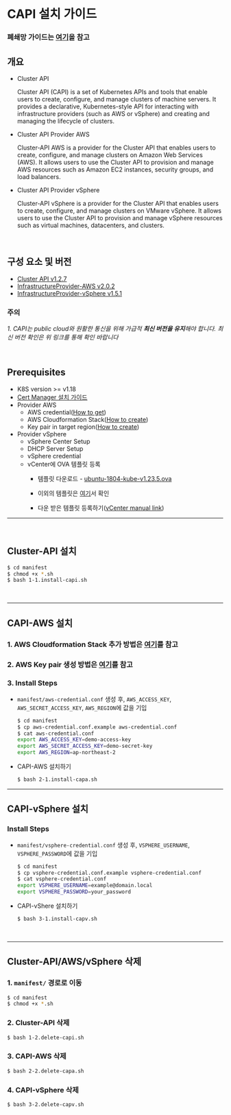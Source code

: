 # CAPI 설치 가이드

### 폐쇄망 가이드는 [여기](doc/offline.md)을 참고

## 개요
- Cluster API
  
  Cluster API (CAPI) is a set of Kubernetes APIs and tools that enable users to create, configure, and manage clusters of machine servers. It provides a declarative, Kubernetes-style API for interacting with infrastructure providers (such as AWS or vSphere) and creating and managing the lifecycle of clusters.

- Cluster API Provider AWS
    
    Cluster-API AWS is a provider for the Cluster API that enables users to create, configure, and manage clusters on Amazon Web Services (AWS). It allows users to use the Cluster API to provision and manage AWS resources such as Amazon EC2 instances, security groups, and load balancers.


- Cluster API Provider vSphere
    
    Cluster-API vSphere is a provider for the Cluster API that enables users to create, configure, and manage clusters on VMware vSphere. It allows users to use the Cluster API to provision and manage vSphere resources such as virtual machines, datacenters, and clusters.

<br/>

## 구성 요소 및 버전
- [Cluster API v1.2.7](https://github.com/kubernetes-sigs/cluster-api/tree/v1.2.7)
- [InfrastructureProvider-AWS v2.0.2](https://github.com/kubernetes-sigs/cluster-api-provider-aws/tree/v2.0.2)
- [InfrastructureProvider-vSphere v1.5.1](https://github.com/kubernetes-sigs/cluster-api-provider-vsphere/tree/v1.5.1)

 ### **주의**
 _1. CAPI는 public cloud와 원활한 통신을 위해 가급적 **최신 버전을 유지**해야 합니다. 최신 버전 확인은 위 링크를 통해 확인 바랍니다_

<br/>

## Prerequisites
- K8S version >= v1.18
- [Cert Manager 설치 가이드](https://github.com/tmax-cloud/install-cert-manager)
- Provider AWS
    - AWS credential([How to get](https://docs.aws.amazon.com/IAM/latest/UserGuide/id_credentials_access-keys.html))
    - AWS Cloudformation Stack([How to create](https://github.com/tmax-cloud/install-capi/tree/5.0#AWS-Cloudformation-Stack-추가-방법))
    - Key pair in target region([How to create](https://github.com/tmax-cloud/install-capi/tree/5.0#AWS-Key-pare-생성-방법))
- Provider vSphere
    - vSphere Center Setup
    - DHCP Server Setup
    - vSphere credential
    - vCenter에 OVA 템플릿 등록
        - 템플릿 다운로드 - [ubuntu-1804-kube-v1.23.5.ova](https://storage.googleapis.com/capv-images/release/v1.23.5/ubuntu-1804-kube-v1.23.5.ova)
        - 이외의 템플릿은 [여기](https://github.com/kubernetes-sigs/cluster-api-provider-vsphere/tree/v1.5.1#kubernetes-versions-with-published-ovas)서 확인

        - 다운 받은 템플릿 등록하기([vCenter manual link](https://docs.vmware.com/kr/VMware-vSphere/7.0/com.vmware.vsphere.vm_admin.doc/GUID-AFEDC48B-C96F-4088-9C1F-4F0A30E965DE.html))


<hr/>
<br/>


## Cluster-API 설치
   
```bash
$ cd manifest
$ chmod +x *.sh
$ bash 1-1.install-capi.sh
```
    

<br/>


<hr/>


## CAPI-AWS 설치
### 1. AWS Cloudformation Stack 추가 방법은 [여기](doc/AWS_CONSOLE.md#aws-cloudformation-stack-추가-방법)를 참고
### 2. AWS Key pair 생성 방법은 [여기](doc/AWS_CONSOLE.md#aws-key-pair-생성-방법)를 참고

### 3. Install Steps

- `manifest/aws-credential.conf` 생성 후, `AWS_ACCESS_KEY`, `AWS_SECRET_ACCESS_KEY`, `AWS_REGION`에 값을 기입 
    ```bash
    $ cd manifest
    $ cp aws-credential.conf.example aws-credential.conf
    $ cat aws-credential.conf
    export AWS_ACCESS_KEY=demo-access-key
    export AWS_SECRET_ACCESS_KEY=demo-secret-key
    export AWS_REGION=ap-northeast-2
    ```


- CAPI-AWS 설치하기
    ```bash
    $ bash 2-1.install-capa.sh
    ```



<hr/>

## CAPI-vSphere 설치

### Install Steps
- `manifest/vsphere-credential.conf` 생성 후, `VSPHERE_USERNAME`, `VSPHERE_PASSWORD`에 값을 기입 
    ```bash
    $ cd manifest
    $ cp vsphere-credential.conf.example vsphere-credential.conf
    $ cat vsphere-credential.conf
    export VSPHERE_USERNAME=example@domain.local
    export VSPHERE_PASSWORD=your_password
    ```


- CAPI-vShere 설치하기 
    ```bash
    $ bash 3-1.install-capv.sh
    ``` 

<br/>


<hr/>

## Cluster-API/AWS/vSphere 삭제

### 1. `manifest/` 경로로 이동
    
```bash
$ cd manifest
$ chmod +x *.sh
```

### 2. Cluster-API 삭제

```bash
$ bash 1-2.delete-capi.sh
```


### 3. CAPI-AWS 삭제

```bash
$ bash 2-2.delete-capa.sh
```

### 4. CAPI-vSphere 삭제

```bash
$ bash 3-2.delete-capv.sh
```
